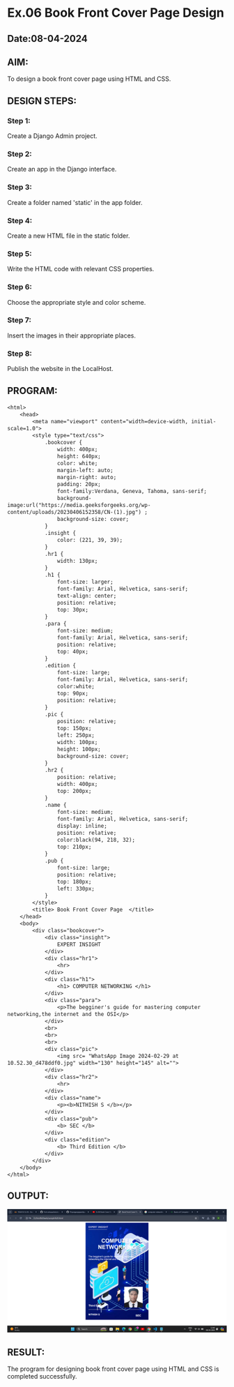 # Ex.06 Book Front Cover Page Design
## Date:08-04-2024

## AIM:
To design a book front cover page using HTML and CSS.

## DESIGN STEPS:

### Step 1:
Create a Django Admin project.

### Step 2:
Create an app in the Django interface.

### Step 3:
Create a folder named 'static' in the app folder.

### Step 4:
Create a new HTML file in the static folder.

### Step 5:
Write the HTML code with relevant CSS properties.

### Step 6:
Choose the appropriate style and color scheme.

### Step 7:
Insert the images in their appropriate places.

### Step 8:
Publish the website in the LocalHost.

## PROGRAM:
```
<html>
    <head>
        <meta name="viewport" content="width=device-width, initial-scale=1.0">
        <style type="text/css">
            .bookcover {
                width: 400px;
                height: 640px;
                color: white;
                margin-left: auto;
                margin-right: auto;
                padding: 20px;
                font-family:Verdana, Geneva, Tahoma, sans-serif;
                background-image:url("https://media.geeksforgeeks.org/wp-content/uploads/20230406152358/CN-(1).jpg") ;
                background-size: cover;
            }
            .insight {
                color: (221, 39, 39);
            }
            .hr1 {
                width: 130px;
            }
            .h1 {
                font-size: larger;
                font-family: Arial, Helvetica, sans-serif;
                text-align: center;
                position: relative;
                top: 30px;
            }
            .para {
                font-size: medium;
                font-family: Arial, Helvetica, sans-serif;
                position: relative;
                top: 40px;  
            }
            .edition {
                font-size: large;
                font-family: Arial, Helvetica, sans-serif;
                color:white;
                top: 90px;
                position: relative;
            }
            .pic {
                position: relative;
                top: 150px;
                left: 250px;
                width: 100px;
                height: 100px;
                background-size: cover;
            }
            .hr2 {
                position: relative;
                width: 400px;
                top: 200px;
            }
            .name {
                font-size: medium;
                font-family: Arial, Helvetica, sans-serif;
                display: inline;
                position: relative;
                color:black(94, 218, 32);
                top: 210px;
            }
            .pub {
                font-size: large;
                position: relative;
                top: 180px;
                left: 330px;
            }
        </style>
        <title> Book Front Cover Page  </title>
    </head>
    <body>
        <div class="bookcover">
            <div class="insight">
                EXPERT INSIGHT
            </div>
            <div class="hr1">
                <hr>
            </div>
            <div class="h1">
                <h1> COMPUTER NETWORKING </h1>
            </div>
            <div class="para">
                <p>The begginer's guide for mastering computer networking,the internet and the OSI</p>
            </div>
            <br>
            <br>
            <br>
            <div class="pic">
                <img src= "WhatsApp Image 2024-02-29 at 10.52.30_d478ddf0.jpg" width="130" height="145" alt="">
            </div>
            <div class="hr2">
                <hr>
            </div>
            <div class="name">
                <p><b>NITHISH S </b></p>
            </div>
            <div class="pub">
                <b> SEC </b>
            </div>
            <div class="edition">
                <b> Third Edition </b>
            </div>
        </div>
    </body>
</html>

```

## OUTPUT:
![alt text](<Screenshot 2024-04-08 134052.png>)

## RESULT:
The program for designing book front cover page using HTML and CSS is completed successfully.
